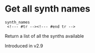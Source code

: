 # Get all synth names

```
synth_names 
 <!--- #tr --><!--- #end tr -->
```


Return a list of all the synths available

Introduced in v2.9

